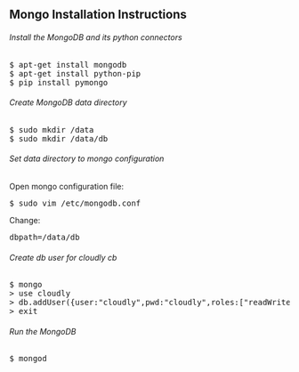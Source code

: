 Mongo Installation Instructions
-------------------------------

###### Install the MongoDB and its python connectors

<pre>
$ apt-get install mongodb
$ apt-get install python-pip
$ pip install pymongo
</pre>

###### Create MongoDB data directory

<pre>
$ sudo mkdir /data
$ sudo mkdir /data/db
</pre>

###### Set data directory to mongo configuration

Open mongo configuration file:

<pre>
$ sudo vim /etc/mongodb.conf
</pre>

Change:

<pre>
dbpath=/data/db
</pre>

###### Create db user for cloudly cb

<pre>
$ mongo
> use cloudly
> db.addUser({user:"cloudly",pwd:"cloudly",roles:["readWrite","dbAdmin"]})
> exit
</pre>

###### Run the MongoDB

<pre>
$ mongod
</pre>

